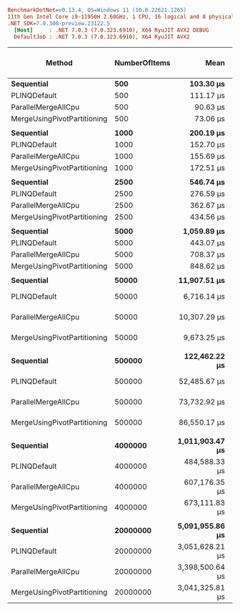``` ini

BenchmarkDotNet=v0.13.4, OS=Windows 11 (10.0.22621.1265)
11th Gen Intel Core i9-11950H 2.60GHz, 1 CPU, 16 logical and 8 physical cores
.NET SDK=7.0.300-preview.23122.5
  [Host]     : .NET 7.0.3 (7.0.323.6910), X64 RyuJIT AVX2 DEBUG
  DefaultJob : .NET 7.0.3 (7.0.323.6910), X64 RyuJIT AVX2


```
|                      Method | NumberOfItems |            Mean |          Error |         StdDev |          Median | Ratio | RatioSD | Completed Work Items | Lock Contentions |        Gen0 |      Gen1 |      Gen2 |     Allocated | Alloc Ratio |
|---------------------------- |-------------- |----------------:|---------------:|---------------:|----------------:|------:|--------:|---------------------:|-----------------:|------------:|----------:|----------:|--------------:|------------:|
|                  **Sequential** |           **500** |       **103.30 μs** |       **2.032 μs** |       **4.946 μs** |       **104.49 μs** |  **1.00** |    **0.00** |                    **-** |                **-** |      **4.7607** |    **0.1221** |         **-** |      **59.17 KB** |        **1.00** |
|                PLINQDefault |           500 |       111.17 μs |       2.136 μs |       2.852 μs |       110.53 μs |  1.07 |    0.07 |              15.0000 |           0.0090 |     16.4795 |    3.4180 |         - |     182.92 KB |        3.09 |
|         ParallelMergeAllCpu |           500 |        90.63 μs |       1.793 μs |       1.918 μs |        90.41 μs |  0.87 |    0.05 |              12.8195 |           0.0001 |     12.8174 |    0.7324 |         - |     156.57 KB |        2.65 |
| MergeUsingPivotPartitioning |           500 |        73.06 μs |       1.406 μs |       1.315 μs |        72.74 μs |  0.70 |    0.05 |               5.1887 |                - |      7.0801 |    0.2441 |         - |      86.63 KB |        1.46 |
|                             |               |                 |                |                |                 |       |         |                      |                  |             |           |           |               |             |
|                  **Sequential** |          **1000** |       **200.19 μs** |       **3.957 μs** |       **9.249 μs** |       **203.76 μs** |  **1.00** |    **0.00** |                    **-** |                **-** |      **9.5215** |    **0.4883** |         **-** |     **118.09 KB** |        **1.00** |
|                PLINQDefault |          1000 |       152.70 μs |       0.932 μs |       0.826 μs |       152.54 μs |  0.75 |    0.04 |              15.0000 |           0.0159 |     26.3672 |    7.3242 |         - |     283.99 KB |        2.40 |
|         ParallelMergeAllCpu |          1000 |       155.69 μs |       3.036 μs |       3.614 μs |       154.59 μs |  0.78 |    0.05 |              14.2024 |           0.0010 |     25.1465 |    2.4414 |         - |     305.32 KB |        2.59 |
| MergeUsingPivotPartitioning |          1000 |       172.51 μs |       2.807 μs |       2.882 μs |       172.58 μs |  0.85 |    0.04 |               7.9280 |           0.0015 |     22.4609 |    1.7090 |         - |      269.6 KB |        2.28 |
|                             |               |                 |                |                |                 |       |         |                      |                  |             |           |           |               |             |
|                  **Sequential** |          **2500** |       **546.74 μs** |      **10.808 μs** |      **24.173 μs** |       **554.31 μs** |  **1.00** |    **0.00** |                    **-** |                **-** |     **23.4375** |    **2.9297** |         **-** |     **296.02 KB** |        **1.00** |
|                PLINQDefault |          2500 |       276.59 μs |       5.452 μs |       9.259 μs |       273.13 μs |  0.51 |    0.03 |              15.0000 |           0.0103 |     55.6641 |   23.9258 |         - |     644.29 KB |        2.18 |
|         ParallelMergeAllCpu |          2500 |       362.67 μs |       6.047 μs |       6.721 μs |       361.01 μs |  0.67 |    0.04 |              16.0361 |           0.0020 |     60.5469 |   14.1602 |         - |     742.84 KB |        2.51 |
| MergeUsingPivotPartitioning |          2500 |       434.56 μs |       5.939 μs |       4.959 μs |       434.64 μs |  0.82 |    0.05 |               8.5337 |           0.0015 |     65.4297 |   10.7422 |         - |     799.11 KB |        2.70 |
|                             |               |                 |                |                |                 |       |         |                      |                  |             |           |           |               |             |
|                  **Sequential** |          **5000** |     **1,059.89 μs** |      **21.156 μs** |      **54.231 μs** |     **1,079.09 μs** |  **1.00** |    **0.00** |                    **-** |                **-** |     **46.8750** |   **13.6719** |         **-** |     **590.82 KB** |        **1.00** |
|                PLINQDefault |          5000 |       443.07 μs |       5.830 μs |       4.868 μs |       441.77 μs |  0.40 |    0.02 |              15.0000 |           0.0625 |    105.9570 |   52.7344 |         - |    1224.27 KB |        2.07 |
|         ParallelMergeAllCpu |          5000 |       708.37 μs |      10.509 μs |      11.245 μs |       705.90 μs |  0.66 |    0.04 |              17.2178 |           0.0049 |    120.1172 |   55.6641 |         - |    1472.49 KB |        2.49 |
| MergeUsingPivotPartitioning |          5000 |       848.62 μs |      12.924 μs |      12.089 μs |       844.05 μs |  0.77 |    0.03 |              10.4014 |           0.0029 |    137.6953 |   44.9219 |         - |    1683.11 KB |        2.85 |
|                             |               |                 |                |                |                 |       |         |                      |                  |             |           |           |               |             |
|                  **Sequential** |         **50000** |    **11,907.51 μs** |     **228.944 μs** |     **224.853 μs** |    **11,887.56 μs** |  **1.00** |    **0.00** |                    **-** |                **-** |    **578.1250** |  **156.2500** |  **156.2500** |    **5911.17 KB** |        **1.00** |
|                PLINQDefault |         50000 |     6,716.14 μs |     133.542 μs |     332.566 μs |     6,681.36 μs |  0.57 |    0.03 |              15.0000 |           0.0313 |   1304.6875 | 1046.8750 |  570.3125 |   11566.71 KB |        1.96 |
|         ParallelMergeAllCpu |         50000 |    10,307.29 μs |     115.807 μs |     108.326 μs |    10,348.33 μs |  0.87 |    0.02 |              22.6406 |                - |   1421.8750 |  328.1250 |  328.1250 |   14624.94 KB |        2.47 |
| MergeUsingPivotPartitioning |         50000 |     9,673.25 μs |     189.118 μs |     294.433 μs |     9,682.67 μs |  0.82 |    0.03 |              18.3594 |                - |   1468.7500 |  156.2500 |  156.2500 |   16793.87 KB |        2.84 |
|                             |               |                 |                |                |                 |       |         |                      |                  |             |           |           |               |             |
|                  **Sequential** |        **500000** |   **122,462.22 μs** |   **2,400.772 μs** |   **4,267.370 μs** |   **123,253.84 μs** |  **1.00** |    **0.00** |                    **-** |                **-** |   **4250.0000** |         **-** |         **-** |   **59112.61 KB** |        **1.00** |
|                PLINQDefault |        500000 |    52,485.67 μs |   1,040.072 μs |   2,053.000 μs |    52,248.99 μs |  0.43 |    0.02 |              15.0000 |                - |   5272.7273 | 2909.0909 |  636.3636 |  110824.33 KB |        1.87 |
|         ParallelMergeAllCpu |        500000 |    73,732.92 μs |   1,468.646 μs |   1,508.191 μs |    74,013.49 μs |  0.60 |    0.03 |              24.0000 |                - |  11428.5714 |  428.5714 |  428.5714 |  146254.29 KB |        2.47 |
| MergeUsingPivotPartitioning |        500000 |    86,550.17 μs |   1,057.574 μs |     825.684 μs |    86,788.70 μs |  0.71 |    0.04 |              20.0000 |                - |  14833.3333 |  166.6667 |  166.6667 |  186081.83 KB |        3.15 |
|                             |               |                 |                |                |                 |       |         |                      |                  |             |           |           |               |             |
|                  **Sequential** |       **4000000** | **1,011,903.47 μs** |  **19,999.724 μs** |  **27,375.847 μs** | **1,017,855.30 μs** |  **1.00** |    **0.00** |                    **-** |                **-** |  **34000.0000** |         **-** |         **-** |  **472898.48 KB** |        **1.00** |
|                PLINQDefault |       4000000 |   484,588.33 μs |   8,565.846 μs |  11,435.159 μs |   482,622.30 μs |  0.48 |    0.02 |              15.0000 |                - |  36000.0000 | 3000.0000 | 1000.0000 |  886718.43 KB |        1.88 |
|         ParallelMergeAllCpu |       4000000 |   607,176.35 μs |  10,659.950 μs |   8,901.541 μs |   603,741.90 μs |  0.60 |    0.02 |              39.0000 |                - |  87000.0000 |         - |         - | 1169642.43 KB |        2.47 |
| MergeUsingPivotPartitioning |       4000000 |   673,111.83 μs |  13,271.444 μs |  35,424.171 μs |   674,871.70 μs |  0.65 |    0.05 |              20.0000 |                - | 106000.0000 |         - |         - | 1346272.66 KB |        2.85 |
|                             |               |                 |                |                |                 |       |         |                      |                  |             |           |           |               |             |
|                  **Sequential** |      **20000000** | **5,091,955.86 μs** | **101,447.495 μs** | **104,179.109 μs** | **5,115,707.30 μs** |  **1.00** |    **0.00** |                    **-** |                **-** | **173000.0000** |         **-** |         **-** | **2364523.91 KB** |        **1.00** |
|                PLINQDefault |      20000000 | 3,051,628.21 μs |  87,311.851 μs | 257,440.964 μs | 3,156,656.55 μs |  0.62 |    0.05 |              15.0000 |                - | 175000.0000 | 3000.0000 | 1000.0000 | 4925221.82 KB |        2.08 |
|         ParallelMergeAllCpu |      20000000 | 3,398,500.64 μs |  50,923.778 μs |  47,634.134 μs | 3,395,694.40 μs |  0.67 |    0.02 |              39.0000 |                - | 439000.0000 |         - |         - | 5847912.29 KB |        2.47 |
| MergeUsingPivotPartitioning |      20000000 | 3,041,325.81 μs |  59,042.769 μs |  55,228.643 μs | 3,055,491.00 μs |  0.60 |    0.01 |              34.0000 |                - | 553000.0000 |         - |         - | 7001029.13 KB |        2.96 |
